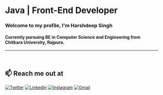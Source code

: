 
# Java | Front-End Developer
### Welcome to my profile, I'm Harshdeep Singh <br>
#### Currently pursuing BE in Computer Science and Engineering from Chitkara University, Rajpura.
<hr>
<br>

## 📫 Reach me out at
[![Twitter](https://img.shields.io/badge/-Twitter-00acee?style=for-the-badge&logo=twitter&logoColor=white&link=https://twitter.com/YourTwitterHandle)](https://twitter.com/harshgitdeep)
[![LinkedIn](https://img.shields.io/badge/-LinkedIn-0077b5?style=for-the-badge&logo=linkedin&logoColor=white&link=https://www.linkedin.com/in/yourusername/)](https://www.linkedin.com/in/harshdeepsingh-/)
[![Instagram](https://img.shields.io/badge/-Instagram-e4405f?style=for-the-badge&logo=instagram&logoColor=white&link=https://www.instagram.com/yourusername/)](https://www.instagram.com/iharsh__3/)
[![Gmail](https://img.shields.io/badge/-Gmail-ea4335?style=for-the-badge&logo=gmail&logoColor=white&link=mailto:youremail@gmail.com)](mailto:harshzone3@gmail.com)

